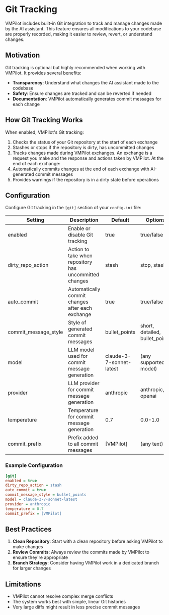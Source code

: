 # Git Tracking

VMPilot includes built-in Git integration to track and manage changes made by the AI assistant. This feature ensures all modifications to your codebase are properly recorded, making it easier to review, revert, or understand changes.

## Motivation

Git tracking is optional but highly recommended when working with VMPilot. It provides several benefits:

- **Transparency**: Understand what changes the AI assistant made to the codebase
- **Safety**: Ensure changes are tracked and can be reverted if needed
- **Documentation**: VMPilot automatically generates commit messages for each change

## How Git Tracking Works

When enabled, VMPilot's Git tracking:

1. Checks the status of your Git repository at the start of each exchange
2. Stashes or stops if the repository is dirty, has uncommitted changes
3. Tracks changes made during VMPilot exchanges. An exchange is a request you make and the response and actions taken by VMPilot. At the end of each exchange:
3. Automatically commits changes at the end of each exchange with AI-generated commit messages
4. Provides warnings if the repository is in a dirty state before operations

## Configuration

Configure Git tracking in the `[git]` section of your `config.ini` file:

| Setting | Description | Default | Options |
|---------|-------------|---------|---------|
| enabled | Enable or disable Git tracking | true | true/false |
| dirty_repo_action | Action to take when repository has uncommitted changes | stash | stop, stash |
| auto_commit | Automatically commit changes after each exchange | true | true/false |
| commit_message_style | Style of generated commit messages | bullet_points | short, detailed, bullet_points |
| model | LLM model used for commit message generation | claude-3-7-sonnet-latest | (any supported model) |
| provider | LLM provider for commit message generation | anthropic | anthropic, openai |
| temperature | Temperature for commit message generation | 0.7 | 0.0-1.0 |
| commit_prefix | Prefix added to all commit messages | [VMPilot] | (any text) |

### Example Configuration

```ini
[git]
enabled = true
dirty_repo_action = stash
auto_commit = true
commit_message_style = bullet_points
model = claude-3-7-sonnet-latest
provider = anthropic
temperature = 0.7
commit_prefix = [VMPilot]
```

## Best Practices

1. **Clean Repository**: Start with a clean repository before asking VMPilot to make changes
2. **Review Commits**: Always review the commits made by VMPilot to ensure they're appropriate
3. **Branch Strategy**: Consider having VMPilot work in a dedicated branch for larger changes

## Limitations

- VMPilot cannot resolve complex merge conflicts
- The system works best with simple, linear Git histories
- Very large diffs might result in less precise commit messages
